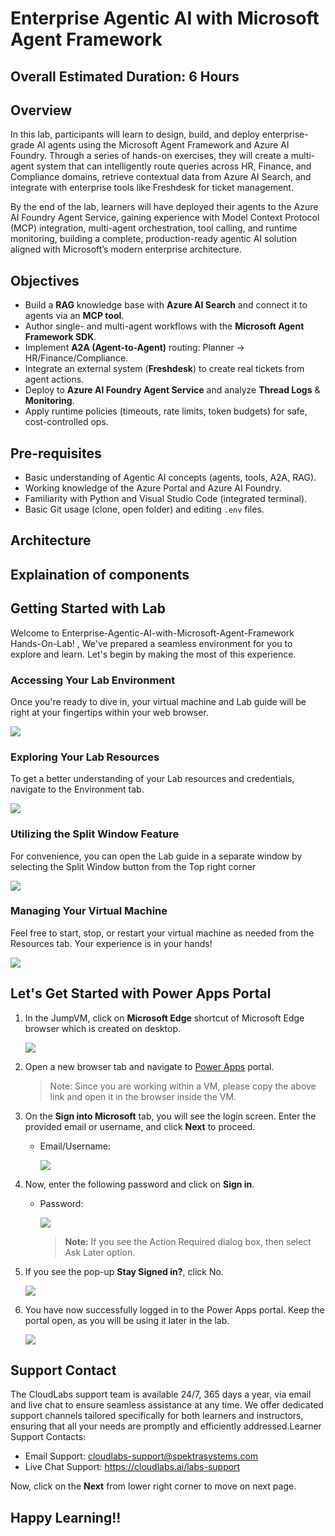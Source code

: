 # Enterprise Agentic AI with Microsoft Agent Framework

## Overall Estimated Duration: 6 Hours

## Overview

In this lab, participants will learn to design, build, and deploy enterprise-grade AI agents using the Microsoft Agent Framework and Azure AI Foundry. Through a series of hands-on exercises, they will create a multi-agent system that can intelligently route queries across HR, Finance, and Compliance domains, retrieve contextual data from Azure AI Search, and integrate with enterprise tools like Freshdesk for ticket management.

By the end of the lab, learners will have deployed their agents to the Azure AI Foundry Agent Service, gaining experience with Model Context Protocol (MCP) integration, multi-agent orchestration, tool calling, and runtime monitoring, building a complete, production-ready agentic AI solution aligned with Microsoft’s modern enterprise architecture.

## Objectives

- Build a **RAG** knowledge base with **Azure AI Search** and connect it to agents via an **MCP tool**.
- Author single- and multi-agent workflows with the **Microsoft Agent Framework SDK**.
- Implement **A2A (Agent-to-Agent)** routing: Planner → HR/Finance/Compliance.
- Integrate an external system (**Freshdesk**) to create real tickets from agent actions.
- Deploy to **Azure AI Foundry Agent Service** and analyze **Thread Logs** & **Monitoring**.
- Apply runtime policies (timeouts, rate limits, token budgets) for safe, cost-controlled ops.

## Pre-requisites

- Basic understanding of Agentic AI concepts (agents, tools, A2A, RAG).
- Working knowledge of the Azure Portal and Azure AI Foundry.
- Familiarity with Python and Visual Studio Code (integrated terminal).
- Basic Git usage (clone, open folder) and editing `.env` files.

## Architecture

## Explaination of components

## Getting Started with Lab

Welcome to Enterprise-Agentic-AI-with-Microsoft-Agent-Framework Hands-On-Lab! , We've prepared a seamless environment for you to explore and learn. Let's begin by making the most of this experience.

### Accessing Your Lab Environment

Once you're ready to dive in, your virtual machine and Lab guide will be right at your fingertips within your web browser.

![](./media/gs-1.png)

### Exploring Your Lab Resources

To get a better understanding of your Lab resources and credentials, navigate to the Environment tab.

![](./media/gs-2.png)

### Utilizing the Split Window Feature

For convenience, you can open the Lab guide in a separate window by selecting the Split Window button from the Top right corner

![](./media/gs3.png)

### Managing Your Virtual Machine

Feel free to start, stop, or restart your virtual machine as needed from the Resources tab. Your experience is in your hands!

![](./media/gs4.png)

## Let's Get Started with Power Apps Portal

1. In the JumpVM, click on **Microsoft Edge** shortcut of Microsoft Edge browser which is created on desktop.

   ![](./media/gs-1.png)

1. Open a new browser tab and navigate to [Power Apps](https://make.powerapps.com/) portal.

   >Note: Since you are working within a VM, please copy the above link and open it in the browser inside the VM.

1. On the **Sign into Microsoft** tab, you will see the login screen. Enter the provided email or username, and click **Next** to proceed.

   - Email/Username: <inject key="AzureAdUserEmail"></inject>

     ![](./media/gs-2.png)

1. Now, enter the following password and click on **Sign in**.

   - Password: <inject key="AzureAdUserPassword"></inject>

     ![](./media/gs-3.png)

     >**Note:** If you see the Action Required dialog box, then select Ask Later option.
     
1. If you see the pop-up **Stay Signed in?**, click No.

   ![](./media/gs-4.png)

1. You have now successfully logged in to the Power Apps portal. Keep the portal open, as you will be using it later in the lab.

   ![](./media/gs-5.png)

## Support Contact

The CloudLabs support team is available 24/7, 365 days a year, via email and live chat to ensure seamless assistance at any time. We offer dedicated support channels tailored specifically for both learners and instructors, ensuring that all your needs are promptly and efficiently addressed.Learner Support Contacts:

- Email Support: cloudlabs-support@spektrasystems.com
- Live Chat Support: https://cloudlabs.ai/labs-support

Now, click on the **Next** from lower right corner to move on next page.

## Happy Learning!!